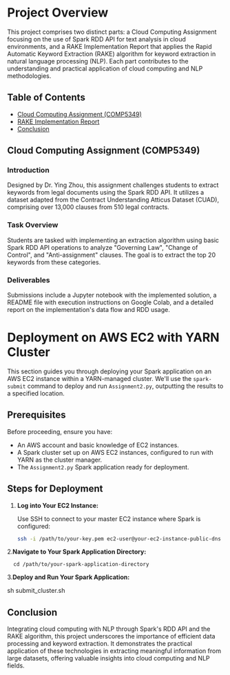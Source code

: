 # Project Overview

This project comprises two distinct parts: a Cloud Computing Assignment focusing on the use of Spark RDD API for text analysis in cloud environments, and a RAKE Implementation Report that applies the Rapid Automatic Keyword Extraction (RAKE) algorithm for keyword extraction in natural language processing (NLP). Each part contributes to the understanding and practical application of cloud computing and NLP methodologies.

## Table of Contents

- [Cloud Computing Assignment (COMP5349)](#cloud-computing-assignment-comp5349)
- [RAKE Implementation Report](#rake-implementation-report)
- [Conclusion](#conclusion)

## Cloud Computing Assignment (COMP5349)

### Introduction

Designed by Dr. Ying Zhou, this assignment challenges students to extract keywords from legal documents using the Spark RDD API. It utilizes a dataset adapted from the Contract Understanding Atticus Dataset (CUAD), comprising over 13,000 clauses from 510 legal contracts.

### Task Overview

Students are tasked with implementing an extraction algorithm using basic Spark RDD API operations to analyze "Governing Law", "Change of Control", and "Anti-assignment" clauses. The goal is to extract the top 20 keywords from these categories.

### Deliverables

Submissions include a Jupyter notebook with the implemented solution, a README file with execution instructions on Google Colab, and a detailed report on the implementation's data flow and RDD usage.

# Deployment on AWS EC2 with YARN Cluster

This section guides you through deploying your Spark application on an AWS EC2 instance within a YARN-managed cluster. We'll use the `spark-submit` command to deploy and run `Assignment2.py`, outputting the results to a specified location.

## Prerequisites

Before proceeding, ensure you have:

- An AWS account and basic knowledge of EC2 instances.
- A Spark cluster set up on AWS EC2 instances, configured to run with YARN as the cluster manager.
- The `Assignment2.py` Spark application ready for deployment.

## Steps for Deployment

1. **Log into Your EC2 Instance:**
   
   Use SSH to connect to your master EC2 instance where Spark is configured:

   ```bash
   ssh -i /path/to/your-key.pem ec2-user@your-ec2-instance-public-dns
2.**Navigate to Your Spark Application Directory:**

      cd /path/to/your-spark-application-directory
3.**Deploy and Run Your Spark Application:**

   sh submit_cluster.sh
## Conclusion

Integrating cloud computing with NLP through Spark's RDD API and the RAKE algorithm, this project underscores the importance of efficient data processing and keyword extraction. It demonstrates the practical application of these technologies in extracting meaningful information from large datasets, offering valuable insights into cloud computing and NLP fields.

